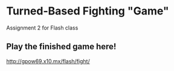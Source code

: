 Turned-Based Fighting "Game"
====

Assignment 2 for Flash class

Play the finished game here!
-----
http://gpow69.x10.mx/flash/fight/
